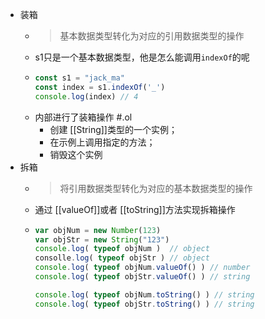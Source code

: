 - 装箱
	- > 基本数据类型转化为对应的引用数据类型的操作
	- s1只是一个基本数据类型，他是怎么能调用`indexOf`的呢
	- ```js
	  const s1 = "jack_ma"
	  const index = s1.indexOf('_')
	  console.log(index) // 4
	  ```
	- 内部进行了装箱操作 #.ol
		- 创建 [[String]]类型的一个实例；
		- 在示例上调用指定的方法；
		- 销毁这个实例
- 拆箱
	- > 将引用数据类型转化为对应的基本数据类型的操作
	- 通过 [[valueOf]]或者 [[toString]]方法实现拆箱操作
	- ```js
	  var objNum = new Number(123)
	  var objStr = new String("123")
	  console.log( typeof objNum )  // object
	  consolle.log( typeof objStr ) // object
	  console.log( typeof objNum.valueOf() ) // number
	  console.log( typeof objStr.valueOf() ) // string
	  
	  console.log( typeof objNum.toString() ) // string
	  console.log( typeof objStr.toString() ) // string
	  ```